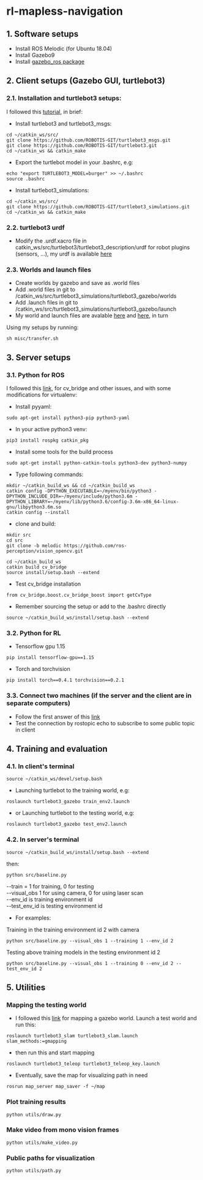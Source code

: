 # rl-mapless-navigation

## 1. Software setups
- Install ROS Melodic (for Ubuntu 18.04)
- Install Gazebo9
- Install [gazebo_ros package](http://gazebosim.org/tutorials?tut=ros_installing&cat=connect_ros)
## 2. Client setups (Gazebo GUI, turtlebot3)
### 2.1. Installation and turtlebot3 setups: 
I followed this [tutorial](https://automaticaddison.com/how-to-launch-the-turtlebot3-simulation-with-ros/), in brief:
- Install turtlebot3 and turtlebot3_msgs:
```
cd ~/catkin_ws/src/
git clone https://github.com/ROBOTIS-GIT/turtlebot3_msgs.git
git clone https://github.com/ROBOTIS-GIT/turtlebot3.git
cd ~/catkin_ws && catkin_make
```
- Export the turtlebot model in your .bashrc, e.g:
```
echo "export TURTLEBOT3_MODEL=burger" >> ~/.bashrc
source .bashrc
```
- Install turtlebot3_simulations:
```
cd ~/catkin_ws/src/
git clone https://github.com/ROBOTIS-GIT/turtlebot3_simulations.git
cd ~/catkin_ws && catkin_make
```
### 2.2. turtlebot3 urdf
- Modify the .urdf.xacro file in catkin_ws/src/turtlebot3/turtlebot3_description/urdf for robot plugins (sensors, ...), my urdf is available [here](./misc/turbot_urdf)
### 2.3. Worlds and launch files
- Create worlds by gazebo and save as .world files
- Add .world files in git to /catkin_ws/src/turtlebot3_simulations/turtlebot3_gazebo/worlds
- Add .launch files in git to /catkin_ws/src/turtlebot3_simulations/turtlebot3_gazebo/launch
- My world and launch files are avalable [here](./misc/worlds) and [here](./misc/launch), in turn   

Using my setups by running:
```
sh misc/transfer.sh
```
## 3. Server setups
### 3.1. Python for ROS
I followed this [link](https://medium.com/@beta_b0t/how-to-setup-ros-with-python-3-44a69ca36674), for cv_bridge and other issues, and with some modifications for virtualenv:   
- Install pyyaml:
```
sudo apt-get install python3-pip python3-yaml
```
- In your active python3 venv:
```
pip3 install rospkg catkin_pkg
```
- Install some tools for the build process
```
sudo apt-get install python-catkin-tools python3-dev python3-numpy
```
- Type following commands:
```
mkdir ~/catkin_build_ws && cd ~/catkin_build_ws
catkin config -DPYTHON_EXECUTABLE=~/myenv/bin/python3 -DPYTHON_INCLUDE_DIR=~/myenv/include/python3.6m -DPYTHON_LIBRARY=~/myenv/lib/python3.6/config-3.6m-x86_64-linux-gnu/libpython3.6m.so
catkin config --install
```
- clone and build:
```
mkdir src
cd src
git clone -b melodic https://github.com/ros-perception/vision_opencv.git

cd ~/catkin_build_ws
catkin build cv_bridge
source install/setup.bash --extend
```

- Test cv_bridge installation
```
from cv_bridge.boost.cv_bridge_boost import getCvType
```
- Remember sourcing the setup or add to the .bashrc directly
```
source ~/catkin_build_ws/install/setup.bash --extend
```
### 3.2. Python for RL
- Tensorflow gpu 1.15
```
pip install tensorflow-gpu==1.15
```
- Torch and torchvision
```
pip install torch==0.4.1 torchvision==0.2.1
```
### 3.3. Connect two machines (if the server and the client are in separate computers)
- Follow the first answer of this [link](https://answers.ros.org/question/272065/specification-of-ros_master_uri-and-ros_hostname/)
- Test the connection by rostopic echo to subscribe to some public topic in client
## 4. Training and evaluation
### 4.1. In client's terminal
```
source ~/catkin_ws/devel/setup.bash
```
- Launching turtlebot to the training world, e.g:
```
roslaunch turtlebot3_gazebo train_env2.launch
```
- or Launching turtlebot to the testing world, e.g:
```
roslaunch turtlebot3_gazebo test_env2.launch
```
### 4.2. In server's terminal
```
source ~/catkin_build_ws/install/setup.bash --extend
```
then:
```
python src/baseline.py
```
--train = 1 for training, 0 for testing   
--visual_obs 1 for using camera, 0 for using laser scan   
--env_id is training environment id   
--test_env_id is testing environment id   
- For examples:   

Training in the training environment id 2 with camera
```
python src/baseline.py --visual_obs 1 --training 1 --env_id 2
```
Testing above training models in the testing environment id 2
```
python src/baseline.py --visual_obs 1 --training 0 --env_id 2 --test_env_id 2
```
## 5. Utilities
### Mapping the testing world
- I followed this [link](https://newscrewdriver.com/2018/08/11/running-turtlebot3-mapping-demonstration-with-a-twist/#:~:text=Note%3A%20If%20this%20node%20failed,%2Dkinetic%2Dslam%2Dgmapping%20.) for mapping a gazebo world. Launch a test world and run this:
```
roslaunch turtlebot3_slam turtlebot3_slam.launch slam_methods:=gmapping
```
- then run this and start mapping
```
roslaunch turtlebot3_teleop turtlebot3_teleop_key.launch
```
- Eventually, save the map for visualizing path in need
```
rosrun map_server map_saver -f ~/map
```
### Plot training results
```
python utils/draw.py
```
### Make video from mono vision frames
```
python utils/make_video.py
```
### Public paths for visualization
```
python utils/path.py
```
